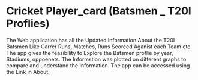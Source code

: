 # Cricket Player_card (Batsmen _ T20I Proflies)
The Web application has all the Updated Information About the T20I Batsmen Like Carrer Runs, Matches, Runs Scorced Aganist each Team etc. The app gives the feasibility to Explore the Batsmen proflie by year, Stadiums, oppoenets. The Informstion was plotted on different graphs to compare and understand the Information. The app can be accessed using the Link in About.
